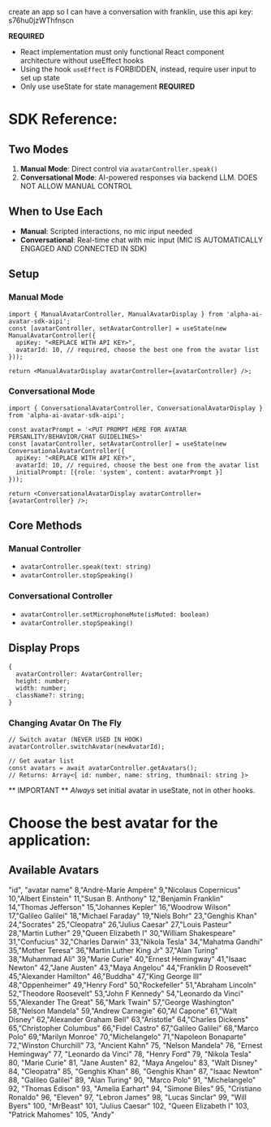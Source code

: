 create an app so I can have a conversation with franklin, use this api key: s76hu0jzWThfnscn

**REQUIRED**
- React implementation must only functional React component architecture without useEffect hooks
- Using the hook `useEffect` is FORBIDDEN, instead, require user input to set up state
- Only use useState for state management
**REQUIRED**

# SDK Reference:

## Two Modes
1. **Manual Mode**: Direct control via `avatarController.speak()` 
2. **Conversational Mode**: AI-powered responses via backend LLM. DOES NOT ALLOW MANUAL CONTROL

## When to Use Each
- **Manual**: Scripted interactions, no mic input needed
- **Conversational**: Real-time chat with mic input (MIC IS AUTOMATICALLY ENGAGED AND CONNECTED IN SDK)

## Setup

### Manual Mode
```tsx
import { ManualAvatarController, ManualAvatarDisplay } from 'alpha-ai-avatar-sdk-aipi';
const [avatarController, setAvatarController] = useState(new ManualAvatarController({
  apiKey: "<REPLACE WITH API KEY>",
  avatarId: 10, // required, choose the best one from the avatar list
}));

return <ManualAvatarDisplay avatarController={avatarController} />;
```

### Conversational Mode
```tsx
import { ConversationalAvatarController, ConversationalAvatarDisplay } from 'alpha-ai-avatar-sdk-aipi';

const avatarPrompt = '<PUT PROMPT HERE FOR AVATAR PERSANLITY/BEHAVIOR/CHAT GUIDELINES>'
const [avatarController, setAvatarController] = useState(new ConversationalAvatarController({
  apiKey: "<REPLACE WITH API KEY>",
  avatarId: 10, // required, choose the best one from the avatar list
  initialPrompt: [{role: 'system', content: avatarPrompt }]
}));

return <ConversationalAvatarDisplay avatarController={avatarController} />;
```

## Core Methods

### Manual Controller
- `avatarController.speak(text: string)`
- `avatarController.stopSpeaking()`

### Conversational Controller
- `avatarController.setMicrophoneMute(isMuted: boolean)`
- `avatarController.stopSpeaking()`

## Display Props
```tsx
{
  avatarController: AvatarController;
  height: number;
  width: number;
  className?: string;
}
```

### Changing Avatar On The Fly
```tsx
// Switch avatar (NEVER USED IN HOOK)
avatarController.switchAvatar(newAvatarId);

// Get avatar list
const avatars = await avatarController.getAvatars();
// Returns: Array<{ id: number, name: string, thumbnail: string }>
```

** IMPORTANT ** _Always_ set initial avatar in useState, not in other hooks.


# Choose the best avatar for the application:
## Available Avatars
"id", "avatar name"
8,"André-Marie Ampère"
9,"Nicolaus Copernicus"
10,"Albert Einstein"
11,"Susan B. Anthony"
12,"Benjamin Franklin"
14,"Thomas Jefferson"
15,"Johannes Kepler"
16,"Woodrow Wilson"
17,"Galileo Galilei"
18,"Michael Faraday"
19,"Niels Bohr"
23,"Genghis Khan"
24,"Socrates"
25,"Cleopatra"
26,"Julius Caesar"
27,"Louis Pasteur"
28,"Martin Luther"
29,"Queen Elizabeth I"
30,"William Shakespeare"
31,"Confucius"
32,"Charles Darwin"
33,"Nikola Tesla"
34,"Mahatma Gandhi"
35,"Mother Teresa"
36,"Martin Luther King Jr"
37,"Alan Turing"
38,"Muhammad Ali"
39,"Marie Curie"
40,"Ernest Hemingway"
41,"Isaac Newton"
42,"Jane Austen"
43,"Maya Angelou"
44,"Franklin D Roosevelt"
45,"Alexander Hamilton"
46,"Buddha"
47,"King George III"
48,"Oppenheimer"
49,"Henry Ford"
50,"Rockefeller"
51,"Abraham Lincoln"
52,"Theodore Roosevelt"
53,"John F Kennedy"
54,"Leonardo da Vinci"
55,"Alexander The Great"
56,"Mark Twain"
57,"George Washington"
58,"Nelson Mandela"
59,"Andrew Carnegie"
60,"Al Capone"
61,"Walt Disney"
62,"Alexander Graham Bell"
63,"Aristotle"
64,"Charles Dickens"
65,"Christopher Columbus"
66,"Fidel Castro"
67,"Galileo Galilei"
68,"Marco Polo"
69,"Marilyn Monroe"
70,"Michelangelo"
71,"Napoleon Bonaparte"
72,"Winston Churchill"
73, "Ancient Kahn"
75, "Nelson Mandela"
76, "Ernest Hemingway"
77, "Leonardo da Vinci"
78, "Henry Ford"
79, "Nikola Tesla"
80, "Marie Curie"
81, "Jane Austen"
82, "Maya Angelou"
83, "Walt Disney"
84, "Cleopatra"
85, "Genghis Khan"
86, "Genghis Khan"
87, "Isaac Newton"
88, "Galileo Galilei"
89, "Alan Turing"
90, "Marco Polo"
91, "Michelangelo"
92, "Thomas Edison"
93, "Amelia Earhart"
94, "Simone Biles"
95, "Cristiano Ronaldo"
96, "Eleven"
97, "Lebron James"
98, "Lucas Sinclar"
99, "Will Byers"
100, "MrBeast"
101, "Julius Caesar"
102, "Queen Elizabeth I"
103, "Patrick Mahomes"
105, "Andy"